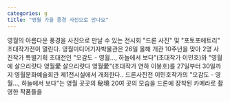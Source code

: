 ```yaml
---
categories: g
title: "영월 가을 풍경 사진으로 만나요"
---
```

영월의 아름다운 풍경을 사진으로 만날 수 있는 전시회 "드론 사진" 및 "포토포에트리" 초대작가전이 열린다. 영월미디어기자박물관은 26일 올해 개관 10주년을 맞아 2명 사진작가 특별기획 초대전인 "오감도 - 영월..., 하늘에서 보다"(초대작가 이민호)와 "영월에 살으리랏다 영월愛 살으리랏다 영월愛"(초대작가 연하 이봉호)를 27일부터 30일까지 영월문화예술회관 제1전시실에서 개최한다.. 드론사진전 이민호작가의 "오감도 - 영월..., 하늘에서 보다"는 영월 곳곳의 秘境 20여 곳의 모습을 드론에 장착된 카메라로 촬영한 작품들을